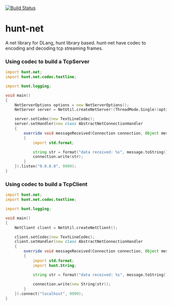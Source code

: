 [![Build Status](https://travis-ci.org/huntlabs/hunt-net.svg?branch=master)](https://travis-ci.org/huntlabs/hunt-net)

# hunt-net
A net library for DLang, hunt library based. hunt-net have codec to encoding and decoding tcp streaming frames.

### Using codec to build a TcpServer
```D
import hunt.net;
import hunt.net.codec.textline;

import hunt.logging;

void main()
{
    NetServerOptions options = new NetServerOptions();
    NetServer server = NetUtil.createNetServer!(ThreadMode.Single)(options);

    server.setCodec(new TextLineCodec);
    server.setHandler(new class AbstractNetConnectionHandler
    {
        override void messageReceived(Connection connection, Object message)
        {
            import std.format;

            string str = format("data received: %s", message.toString());
            connection.write(str);
        }
    }).listen("0.0.0.0", 9999);
}
```

### Using codec to build a TcpClient
```D
import hunt.net;
import hunt.net.codec.textline;

import hunt.logging;

void main()
{
    NetClient client = NetUtil.createNetClient();

    client.setCodec(new TextLineCodec);
    client.setHandler(new class AbstractNetConnectionHandler
    {
        override void messageReceived(Connection connection, Object message)
        {
            import std.format;
            import hunt.String;

            string str = format("data received: %s", message.toString());
            
            connection.write(new String(str));
        }
    }).connect("localhost", 9999);
}
```

